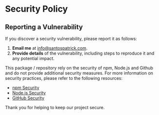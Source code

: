 # Security Policy

## Reporting a Vulnerability

If you discover a security vulnerability, please report it as follows:

1. **Email me** at [info@santospatrick.com](mailto:info@santospatrick.com).
2. **Provide details** of the vulnerability, including steps to reproduce it and any potential impact.

This package / repository rely on the security of npm, Node.js and Github and do not provide additional security measures.
For more information on security practices, please refer to the following resources:

- [npm Security](https://docs.npmjs.com/policies/security)
- [Node.js Security](https://nodejs.org/en/security/)
- [GitHub Security](https://docs.github.com/en/code-security)

Thank you for helping to keep our project secure.
